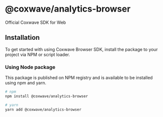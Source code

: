 # @coxwave/analytics-browser

Official Coxwave SDK for Web

## Installation

To get started with using Coxwave Browser SDK, install the package to your project via NPM or script loader.

### Using Node package

This package is published on NPM registry and is available to be installed using npm and yarn.

```sh
# npm
npm install @coxwave/analytics-browser

# yarn
yarn add @coxwave/analytics-browser
```
